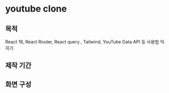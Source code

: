 # youtube clone

## 목적

React 18, React Router, React query , Tailwind, YouTube Data API 등 사용법 익히기

## 제작 기간

## 화면 구성
